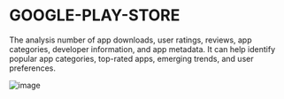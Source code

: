 # GOOGLE-PLAY-STORE

The analysis number of app downloads, user ratings, reviews, app categories, developer information, and app metadata. It can help identify popular app categories, top-rated apps, emerging trends, and user preferences.

![image](https://github.com/Akshaypaarcha/GOOGLE-PLAY-STORE/assets/112705464/db38e7a0-b9ff-425b-8dbf-b9b21a785d96)
